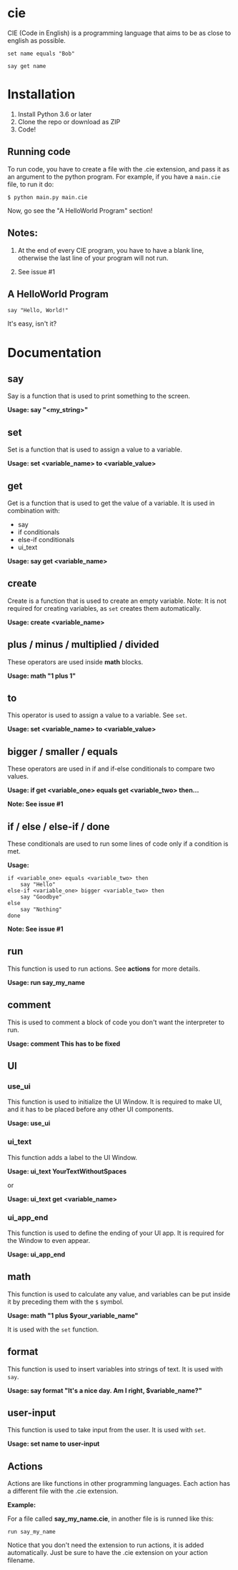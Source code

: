 # cie
CIE (Code in English) is a programming language that aims to be as close to english as possible.

`set name equals "Bob"`

`say get name`

# Installation
1. Install Python 3.6 or later
2. Clone the repo or download as ZIP
3. Code!

## Running code
To run code, you have to create a file with the .cie extension, and pass it as an argument to the python program. For example, if you have a `main.cie` file, to run it do:

    $ python main.py main.cie

Now, go see the "A HelloWorld Program" section!

## Notes:
1. At the end of every CIE program, you have to have a blank line, otherwise the last line of your program will not run.

2. See issue #1


## A HelloWorld Program
    say "Hello, World!"

It's easy, isn't it?


# Documentation

## say
Say is a function that is used to print something to the screen.

**Usage: say "<my_string>"**

## set 
Set is a function that is used to assign a value to a variable.

**Usage: set <variable_name> to <variable_value>**

## get
Get is a function that is used to get the value of a variable. It is used in combination with:
* say
* if conditionals
* else-if conditionals
* ui_text

**Usage: say get <variable_name>**

## create
Create is a function that is used to create an empty variable. Note: It is not required for creating variables, as `set` creates them automatically.

**Usage: create <variable_name>**

## plus / minus / multiplied / divided
These operators are used inside **math** blocks.

**Usage: math "1 plus 1"**

## to
This operator is used to assign a value to a variable. See `set`.

**Usage: set <variable_name> to <variable_value>**

## bigger / smaller / equals
These operators are used in if and if-else conditionals to compare two values.

**Usage: if get <variable_one> equals get <variable_two> then...**

**Note: See issue #1**

## if / else / else-if / done
These conditionals are used to run some lines of code only if a condition is met.

**Usage:**

    if <variable_one> equals <variable_two> then
        say "Hello"
    else-if <variable_one> bigger <variable_two> then
        say "Goodbye"
    else
        say "Nothing"
    done


**Note: See issue #1**


## run
This function is used to run actions. See **actions** for more details.

**Usage: run say_my_name**

## comment
This is used to comment a block of code you don't want the interpreter to run.

**Usage: comment This has to be fixed**

## UI
### use_ui
This function is used to initialize the UI Window. It is required to make UI, and it has to be placed before any other UI components.

**Usage: use_ui**

### ui_text
This function adds a label to the UI Window.

**Usage: ui_text YourTextWithoutSpaces**

or

**Usage: ui_text get <variable_name>**

### ui_app_end
This function is used to define the ending of your UI app. It is required for the Window to even appear.

**Usage: ui_app_end**


## math
This function is used to calculate any value, and variables can be put inside it by preceding them with the `$` symbol.

**Usage: math "1 plus $your_variable_name"**

It is used with the `set` function.

## format
This function is used to insert variables into strings of text. It is used with `say`.

**Usage: say format "It's a nice day. Am I right, $variable_name?"**

## user-input
This function is used to take input from the user. It is used with `set`.

**Usage: set name to user-input**

## Actions
Actions are like functions in other programming languages. Each action has a different file with the .cie extension.

**Example:**

For a file called **say_my_name.cie**, in another file is is runned like this:

    run say_my_name

Notice that you don't need the extension to run actions, it is added automatically. Just be sure to have the .cie extension on your action filename.

